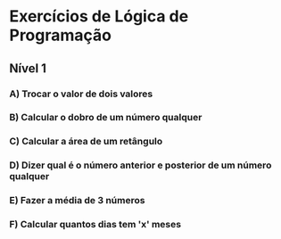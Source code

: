 # Exercícios de Lógica de Programação

## Nível 1

### A) Trocar o valor de dois valores

### B) Calcular o dobro de um número qualquer

### C) Calcular a área de um retângulo

### D) Dizer qual é o número anterior e posterior de um número qualquer

### E) Fazer a média de 3 números

### F) Calcular quantos dias tem 'x' meses



